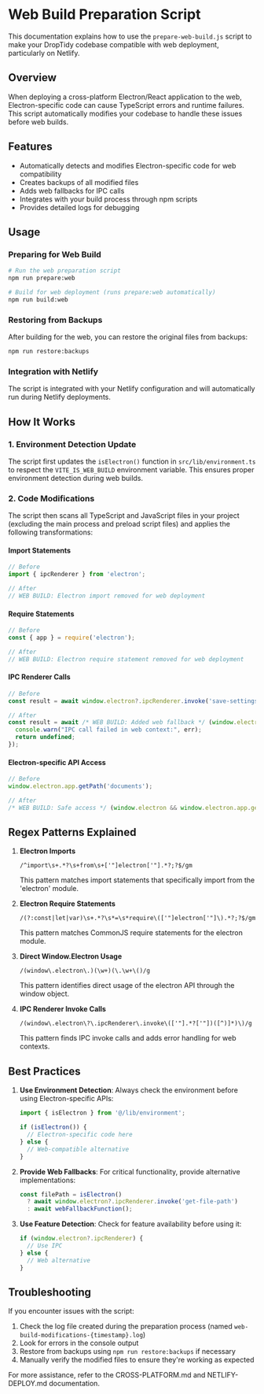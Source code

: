 # Web Build Preparation Script

This documentation explains how to use the `prepare-web-build.js` script to make your DropTidy codebase compatible with web deployment, particularly on Netlify.

## Overview

When deploying a cross-platform Electron/React application to the web, Electron-specific code can cause TypeScript errors and runtime failures. This script automatically modifies your codebase to handle these issues before web builds.

## Features

- Automatically detects and modifies Electron-specific code for web compatibility
- Creates backups of all modified files
- Adds web fallbacks for IPC calls
- Integrates with your build process through npm scripts
- Provides detailed logs for debugging

## Usage

### Preparing for Web Build

```bash
# Run the web preparation script
npm run prepare:web

# Build for web deployment (runs prepare:web automatically)
npm run build:web
```

### Restoring from Backups

After building for the web, you can restore the original files from backups:

```bash
npm run restore:backups
```

### Integration with Netlify

The script is integrated with your Netlify configuration and will automatically run during Netlify deployments.

## How It Works

### 1. Environment Detection Update

The script first updates the `isElectron()` function in `src/lib/environment.ts` to respect the `VITE_IS_WEB_BUILD` environment variable. This ensures proper environment detection during web builds.

### 2. Code Modifications

The script then scans all TypeScript and JavaScript files in your project (excluding the main process and preload script files) and applies the following transformations:

#### Import Statements

```typescript
// Before
import { ipcRenderer } from 'electron';

// After
// WEB BUILD: Electron import removed for web deployment
```

#### Require Statements

```typescript
// Before
const { app } = require('electron');

// After
// WEB BUILD: Electron require statement removed for web deployment
```

#### IPC Renderer Calls

```typescript
// Before
const result = await window.electron?.ipcRenderer.invoke('save-settings', settings);

// After
const result = await /* WEB BUILD: Added web fallback */ (window.electron?.ipcRenderer.invoke('save-settings', settings)).catch(err => { 
  console.warn("IPC call failed in web context:", err); 
  return undefined; 
});
```

#### Electron-specific API Access

```typescript
// Before
window.electron.app.getPath('documents');

// After
/* WEB BUILD: Safe access */ (window.electron && window.electron.app.getPath || (() => Promise.resolve(undefined)))('documents');
```

## Regex Patterns Explained

1. **Electron Imports**
   ```regex
   /^import\s+.*?\s+from\s+['"]electron['"].*?;?$/gm
   ```
   This pattern matches import statements that specifically import from the 'electron' module.

2. **Electron Require Statements**
   ```regex
   /(?:const|let|var)\s+.*?\s*=\s*require\(['"]electron['"]\).*?;?$/gm
   ```
   This pattern matches CommonJS require statements for the electron module.

3. **Direct Window.Electron Usage**
   ```regex
   /(window\.electron\.)(\w+)(\.\w+\()/g
   ```
   This pattern identifies direct usage of the electron API through the window object.

4. **IPC Renderer Invoke Calls**
   ```regex
   /(window\.electron\?\.ipcRenderer\.invoke\(['"].*?['"])([^)]*)\)/g
   ```
   This pattern finds IPC invoke calls and adds error handling for web contexts.

## Best Practices

1. **Use Environment Detection**: Always check the environment before using Electron-specific APIs:
   ```typescript
   import { isElectron } from '@/lib/environment';

   if (isElectron()) {
     // Electron-specific code here
   } else {
     // Web-compatible alternative
   }
   ```

2. **Provide Web Fallbacks**: For critical functionality, provide alternative implementations:
   ```typescript
   const filePath = isElectron()
     ? await window.electron?.ipcRenderer.invoke('get-file-path')
     : await webFallbackFunction();
   ```

3. **Use Feature Detection**: Check for feature availability before using it:
   ```typescript
   if (window.electron?.ipcRenderer) {
     // Use IPC
   } else {
     // Web alternative
   }
   ```

## Troubleshooting

If you encounter issues with the script:

1. Check the log file created during the preparation process (named `web-build-modifications-{timestamp}.log`)
2. Look for errors in the console output
3. Restore from backups using `npm run restore:backups` if necessary
4. Manually verify the modified files to ensure they're working as expected

For more assistance, refer to the CROSS-PLATFORM.md and NETLIFY-DEPLOY.md documentation.

